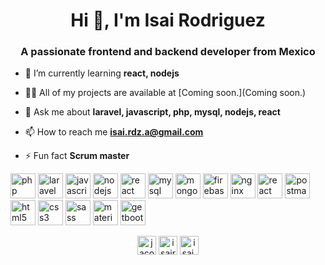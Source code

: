 <h1 align="center">Hi 👋, I'm Isai Rodriguez</h1>
<h3 align="center">A passionate frontend and backend developer from Mexico</h3>

- 🌱 I’m currently learning **react, nodejs**

- 👨‍💻 All of my projects are available at [Coming soon.](Coming soon.)

- 💬 Ask me about **laravel, javascript, php, mysql, nodejs, react**

- 📫 How to reach me **isai.rdz.a@gmail.com**

- ⚡ Fun fact **Scrum master**

<p align="left">
  <img src="https://www.vectorlogo.zone/logos/php/php-icon.svg" alt="php" width="40" height="40"/> 
  <img src="https://www.vectorlogo.zone/logos/laravel/laravel-icon.svg" alt="laravel" width="40" height="40"/>
  <img src="https://www.vectorlogo.zone/logos/javascript/javascript-icon.svg" alt="javascript" width="40" height="40"/>
  <img src="https://www.vectorlogo.zone/logos/nodejs/nodejs-icon.svg" alt="nodejs" width="40" height="40"/>
  <img src="https://www.vectorlogo.zone/logos/reactjs/reactjs-icon.svg" alt="react" width="40" height="40"/>
  <img src="https://www.vectorlogo.zone/logos/mysql/mysql-ar21.svg" alt="mysql" width="40" height="40"/>
  <img src="https://www.vectorlogo.zone/logos/mongodb/mongodb-icon.svg" alt="mongodb" width="40" height="40"/>
  <img src="https://www.vectorlogo.zone/logos/firebase/firebase-icon.svg" alt="firebase" width="40" height="40"/>
  <img src="https://www.vectorlogo.zone/logos/nginx/nginx-icon.svg" alt="nginx" width="40" height="40"/>
  <img src="https://www.vectorlogo.zone/logos/visualstudio_code/visualstudio_code-icon.svg" alt="react" width="40" height="40"/>
  <img src="https://www.vectorlogo.zone/logos/getpostman/getpostman-icon.svg" alt="postman" width="40" height="40"/>
  <img src="https://www.vectorlogo.zone/logos/w3_html5/w3_html5-icon.svg" alt="html5" width="40" height="40"/> 
  <img src="https://brandeps.com/logo-download/C/CSS-3-logo-vector-01.svg" alt="css3" width="40" height="40"/>
  <img src="https://www.vectorlogo.zone/logos/sass-lang/sass-lang-icon.svg" alt="sass" width="40" height="40"/>
  <img src="https://raw.githubusercontent.com/prplx/svg-logos/5585531d45d294869c4eaab4d7cf2e9c167710a9/svg/materialize.svg" alt="materialize" width="40" height="40"/>
  <img src="https://www.vectorlogo.zone/logos/getbootstrap/getbootstrap-icon.svg" alt="getbootstrap" width="40" height="40"/>
</p>

<p align="center">
<a href="https://stackoverflow.com/users/jacob isai rodriguez" target="blank"><img align="center" src="https://cdn.jsdelivr.net/npm/simple-icons@3.0.1/icons/stackoverflow.svg" alt="jacob isai rodriguez" height="30" width="30" /></a>
<a href="https://fb.com/isairo.odriguez" target="blank"><img align="center" src="https://cdn.jsdelivr.net/npm/simple-icons@3.0.1/icons/facebook.svg" alt="isairo.odriguez" height="30" width="30" /></a>
<a href="https://instagram.com/isai.imfree" target="blank"><img align="center" src="https://cdn.jsdelivr.net/npm/simple-icons@3.0.1/icons/instagram.svg" alt="isai.imfree" height="30" width="30" /></a>
</p>
